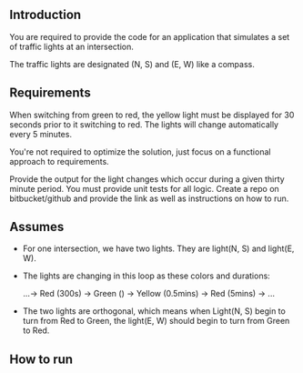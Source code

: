 ## Introduction
You are required to provide the code for an application that simulates a set of traffic lights at an intersection.

The traffic lights are designated (N, S) and (E, W) like a compass.

## Requirements
When switching from green to red, the yellow light must be displayed for 30 seconds prior to it switching to red. The lights will change automatically every 5 minutes.

You're not required to optimize the solution, just focus on a functional approach to requirements.

Provide the output for the light changes which occur during a given thirty minute period. You must provide unit tests for all logic.
Create a repo on bitbucket/github and provide the link as well as instructions on how to run.

## Assumes

*  For one intersection, we have two lights. They are light(N, S) and light(E, W).

* The lights are changing in this loop as these colors and durations:

	 ...-> Red (300s) -> Green () -> Yellow (0.5mins) -> Red (5mins) -> ...


* The two lights are orthogonal, which means when Light(N, S) begin to turn from Red to Green, the light(E, W) should begin to turn from Green to Red.

## How to run